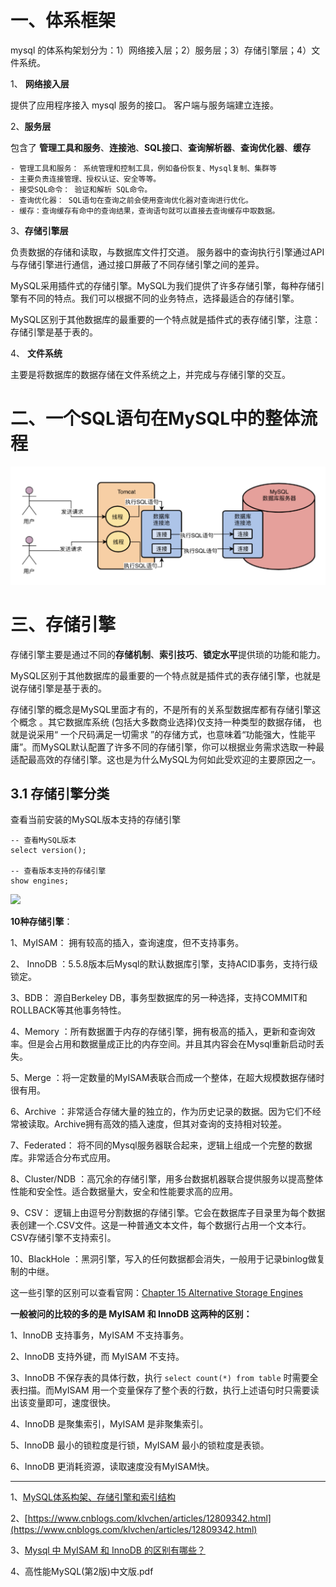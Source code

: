 
# 一、体系框架

mysql 的体系构架划分为：1）网络接入层；2）服务层；3）存储引擎层；4）文件系统。

1、 **网络接入层** 

提供了应用程序接入 mysql 服务的接口。 客户端与服务端建立连接。

2、**服务层**  

包含了 **管理工具和服务**、**连接池**、**SQL接口**、**查询解析器**、**查询优化器**、**缓存**

	- 管理工具和服务： 系统管理和控制工具，例如备份恢复、Mysql复制、集群等
	- 主要负责连接管理、授权认证、安全等等。
	- 接受SQL命令： 验证和解析 SQL命令。
	- 查询优化器： SQL语句在查询之前会使用查询优化器对查询进行优化。
	- 缓存：查询缓存有命中的查询结果，查询语句就可以直接去查询缓存中取数据。

3、**存储引擎层** 

负责数据的存储和读取，与数据库文件打交道。 服务器中的查询执行引擎通过API与存储引擎进行通信，通过接口屏蔽了不同存储引擎之间的差异。

MySQL采用插件式的存储引擎。MySQL为我们提供了许多存储引擎，每种存储引擎有不同的特点。我们可以根据不同的业务特点，选择最适合的存储引擎。

MySQL区别于其他数据库的最重要的一个特点就是插件式的表存储引擎，注意：存储引擎是基于表的。

4、 **文件系统**

主要是将数据库的数据存储在文件系统之上，并完成与存储引擎的交互。

# 二、一个SQL语句在MySQL中的整体流程

![](./assets/mysql-2022-09-26_13-52-18.png)


# 三、存储引擎

存储引擎主要是通过不同的**存储机制**、**索引技巧**、**锁定水平**提供琐的功能和能力。 

MySQL区别于其他数据库的最重要的一个特点就是插件式的表存储引擎，也就是说存储引擎是基于表的。

存储引擎的概念是MySQL里面才有的，不是所有的关系型数据库都有存储引擎这个概念 。其它数据库系统 (包括大多数商业选择)仅支持一种类型的数据存储， 也就是说采用“ 一个尺码满足一切需求 ”的存储方式，也意味着“功能强大，性能平庸”。而MySQL默认配置了许多不同的存储引擎，你可以根据业务需求选取一种最适配最高效的存储引擎。这也是为什么MySQL为何如此受欢迎的主要原因之一。
## 3.1 存储引擎分类

查看当前安装的MySQL版本支持的存储引擎

```mysql 
-- 查看MySQL版本
select version();

-- 查看版本支持的存储引擎
show engines;
```

![](mysql-2022-10-21_11-27-32.png)


**10种存储引擎**：

1、MyISAM： 拥有较高的插入，查询速度，但不支持事务。

2、 InnoDB ：5.5.8版本后Mysql的默认数据库引擎，支持ACID事务，支持行级锁定。

3、BDB： 源自Berkeley DB，事务型数据库的另一种选择，支持COMMIT和ROLLBACK等其他事务特性。

4、Memory ：所有数据置于内存的存储引擎，拥有极高的插入，更新和查询效率。但是会占用和数据量成正比的内存空间。并且其内容会在Mysql重新启动时丢失。

5、Merge ：将一定数量的MyISAM表联合而成一个整体，在超大规模数据存储时很有用。

6、Archive ：非常适合存储大量的独立的，作为历史记录的数据。因为它们不经常被读取。Archive拥有高效的插入速度，但其对查询的支持相对较差。

7、Federated： 将不同的Mysql服务器联合起来，逻辑上组成一个完整的数据库。非常适合分布式应用。

8、Cluster/NDB ：高冗余的存储引擎，用多台数据机器联合提供服务以提高整体性能和安全性。适合数据量大，安全和性能要求高的应用。

9、CSV： 逻辑上由逗号分割数据的存储引擎。它会在数据库子目录里为每个数据表创建一个.CSV文件。这是一种普通文本文件，每个数据行占用一个文本行。CSV存储引擎不支持索引。

10、BlackHole ：黑洞引擎，写入的任何数据都会消失，一般用于记录binlog做复制的中继。

这一些引擎的区别可以查看官网：[Chapter 15 Alternative Storage Engines](https://dev.mysql.com/doc/refman/5.7/en/storage-engines.html)

**一般被问的比较的多的是 MyISAM 和 InnoDB 这两种的区别：**

1、InnoDB 支持事务，MyISAM 不支持事务。

2、InnoDB 支持外键，而 MyISAM 不支持。

3、InnoDB 不保存表的具体行数，执行 `select count(*) from table` 时需要全表扫描。而MyISAM 用一个变量保存了整个表的行数，执行上述语句时只需要读出该变量即可，速度很快。

4、InnoDB 是聚集索引，MyISAM 是非聚集索引。

5、InnoDB 最小的锁粒度是行锁，MyISAM 最小的锁粒度是表锁。

6、InnoDB 更消耗资源，读取速度没有MyISAM快。


----

1、[MySQL体系构架、存储引擎和索引结构](https://zhuanlan.zhihu.com/p/500250022)

2、[https://www.cnblogs.com/klvchen/articles/12809342.html](https://www.cnblogs.com/klvchen/articles/12809342.html)

3、[Mysql 中 MyISAM 和 InnoDB 的区别有哪些？](https://www.zhihu.com/question/20596402/answer/211492971)

4、高性能MySQL(第2版)中文版.pdf